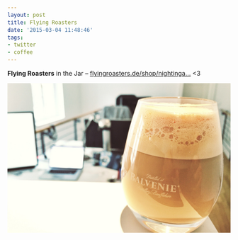 ```yaml
---
layout: post
title: Flying Roasters
date: '2015-03-04 11:48:46'
tags:
- twitter
- coffee
---
```


__Flying Roasters__ in the Jar
– [flyingroasters.de/shop/nightinga…](https://www.flyingroasters.de/shop/nightingale-espresso/) <3

![Wee dram full of coffee](/content/images/2015/03/balvenie.jpg)